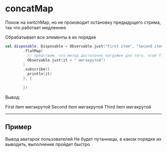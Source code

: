 # concatMap

Похож на switchMap, но не производит остановку предыдущего стрима, так что работает медленнее

Обрабатывает все элементы в их порядке

```kotlin
val disposable: Disposable = Observable.just("First item", "Second item", "Third item")
        .flatMap(
          // предствим, что метод достаточно нагружен для того, чтоб flatMap мог ожидать выполнение некоторых потоков дольше, чем других, из-за чего и будет происходить разброс в порядке выдачи
          Observable.just(it + " мегакрутой")
        )
        .subscribe({
          println(it)
        }, {
          
        })
``` 

Вывод:

First item мегакрутой
Second item мегакрутой
Third item мегакрутой

---
## Пример

Вывод аватарок пользователей
Не будет путанницы, в каком порядке их выводить, выполнение пройдет быстро